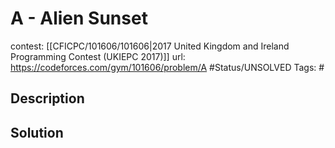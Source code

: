 # A - Alien Sunset

contest: [[CFICPC/101606/101606|2017 United Kingdom and Ireland Programming Contest (UKIEPC 2017)]]
url: https://codeforces.com/gym/101606/problem/A
#Status/UNSOLVED
Tags: #

## Description

## Solution

